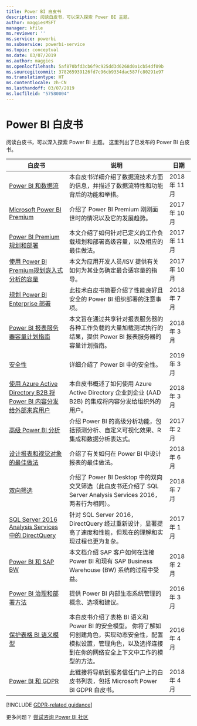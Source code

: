 ```yaml
---
title: Power BI 白皮书
description: 阅读白皮书，可以深入探索 Power BI 主题。
author: maggiesMSFT
manager: kfile
ms.reviewer: ''
ms.service: powerbi
ms.subservice: powerbi-service
ms.topic: conceptual
ms.date: 03/07/2019
ms.author: maggies
ms.openlocfilehash: 5af870bfd3cb6f9c925dd3d6268d0a1cb54df09b
ms.sourcegitcommit: 378265939126fd7c96cb9334dac587fc80291e97
ms.translationtype: HT
ms.contentlocale: zh-CN
ms.lasthandoff: 03/07/2019
ms.locfileid: "57580004"
---
```

# <a name="whitepapers-for-power-bi"></a>Power BI 白皮书

阅读白皮书，可以深入探索 Power BI 主题。 这里列出了已发布的 Power BI 白皮书。

| 白皮书 | 说明 | 日期 |
| --- | --- | --- |
| [Power BI 和数据流](https://go.microsoft.com/fwlink/?linkid=2034388&clcid=0x409)| 本白皮书详细介绍了数据流技术方面的信息，并描述了数据流特性和功能背后的功能和举措。 | 2018 年 11 月 |
| [Microsoft Power BI Premium](https://aka.ms/pbipremiumwhitepaper) |介绍了 Power BI Premium 刚刚面世时的情况以及它的发展趋势。 | 2017 年 10 月 |
| [Power BI Premium 规划和部署](https://aka.ms/Premium-Capacity-Planning-Deployment)| 本文介绍了如何针对已定义的工作负载规划和部署高级容量，以及相应的最佳做法。| 2017 年 11 月 |
| [使用 Power BI Premium规划嵌入式分析的容量](https://aka.ms/pbiewhitepaper) |本文为应用开发人员/ISV 提供有关如何为其业务确定最合适容量的指导。 | 2017 年 10 月 |
| [规划 Power BI Enterprise 部署](https://go.microsoft.com/fwlink/?linkid=2057861) |此技术白皮书简要介绍了性能良好且安全的 Power BI 组织部署的注意事项。 | 2018 年 7 月 |
| [Power BI 报表服务器容量计划指南](report-server/capacity-planning.md) |本文旨在通过共享针对报表服务器的各种工作负载的大量加载测试执行的结果，提供 Power BI 报表服务器的容量计划指南。 | 2018 年 3 月 |
| [安全性](service-admin-power-bi-security.md) |详细介绍了 Power BI 中的安全性。 | 2019 年 3 月 |
| [使用 Azure Active Directory B2B 将 Power BI 内容分发给外部来宾用户](whitepaper-azure-b2b-power-bi.md)|本白皮书概述了如何使用 Azure Active Directory 企业到企业 (AAD B2B) 的集成将内容分发给组织外的用户。| 2018 年 3 月 |
| [高级 Power BI 分析](https://info.microsoft.com/advanced-analytics-with-power-bi.html?Is=Website) |介绍 Power BI 的高级分析功能，包括预测分析、自定义可视化效果、R 集成和数据分析表达式。 | 2017 年 2 月 |
| [设计报表和视觉对象的最佳做法](visuals/power-bi-visualization-best-practices.md) |介绍了有关如何在 Power BI 中设计报表的最佳做法。 | 2018 年 6 月 |
| [双向筛选](desktop-bidirectional-filtering.md) |介绍了 Power BI Desktop 中的双向交叉筛选（此白皮书还介绍了 SQL Server Analysis Services 2016，两者行为相同）。 | 2018 年 7 月 |
| [SQL Server 2016 Analysis Services 中的 DirectQuery](https://blogs.msdn.microsoft.com/analysisservices/2017/04/06/directquery-in-sql-server-2016-analysis-services-whitepaper/) |针对 SQL Server 2016，DirectQuery 经过重新设计，显著提高了速度和性能，但现在的理解和实现过程也更为复杂。 | 2017 年 1 月 |
| [Power BI 和 SAP BW](https://aka.ms/powerbiandsapbw)| 本文档介绍 SAP 客户如何在连接 Power BI 和现有 SAP Business Warehouse (BW) 系统的过程中受益。| 2018 年 2 月 |
| [Power BI 治理和部署方法](http://go.microsoft.com/fwlink/?LinkId=785915&clcid=0x409) | 提供 Power BI 内部生态系统管理的概念、选项和建议。 | 2016 年 3 月 |
| [保护表格 BI 语义模型](http://download.microsoft.com/download/D/2/0/D20E1C5F-72EA-4505-9F26-FEF9550EFD44/Securing%20the%20Tabular%20BI%20Semantic%20Model.docx) |本白皮书介绍了表格 BI 语义和 Power BI 的安全模型。 你将了解如何创建角色，实现动态安全性，配置模拟设置，管理角色，以及选择连接到在你的网络安全上下文中工作的模型的方法。 | 2016 年 4 月 |
| [Power BI 和 GDPR](https://aka.ms/power-bi-gdpr-whitepaper)| 此链接将导航到服务信任门户上的白皮书列表，包括 Microsoft Power BI GDPR 白皮书。 | 2018 年 4 月 |

[!INCLUDE [GDPR-related guidance](includes/gdpr-hybrid-note.md)]

更多问题？ [尝试咨询 Power BI 社区](http://community.powerbi.com/)
